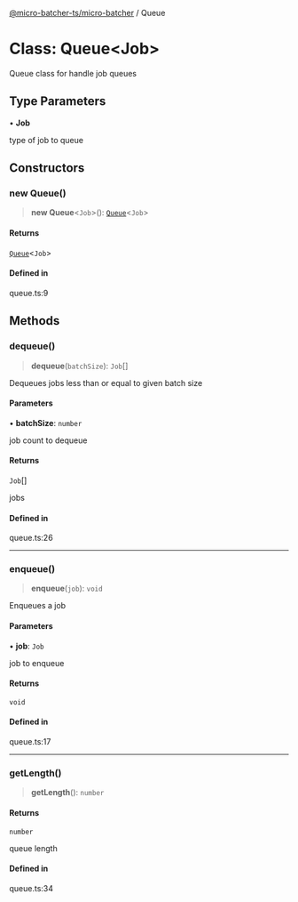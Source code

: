 [@micro-batcher-ts/micro-batcher](../globals.md) / Queue

# Class: Queue\<Job\>

Queue class for handle job queues

## Type Parameters

• **Job**

type of job to queue

## Constructors

### new Queue()

> **new Queue**\<`Job`\>(): [`Queue`](Queue.md)\<`Job`\>

#### Returns

[`Queue`](Queue.md)\<`Job`\>

#### Defined in

queue.ts:9

## Methods

### dequeue()

> **dequeue**(`batchSize`): `Job`[]

Dequeues jobs less than or equal to given batch size

#### Parameters

• **batchSize**: `number`

job count to dequeue

#### Returns

`Job`[]

jobs

#### Defined in

queue.ts:26

***

### enqueue()

> **enqueue**(`job`): `void`

Enqueues a job

#### Parameters

• **job**: `Job`

job to enqueue

#### Returns

`void`

#### Defined in

queue.ts:17

***

### getLength()

> **getLength**(): `number`

#### Returns

`number`

queue length

#### Defined in

queue.ts:34
